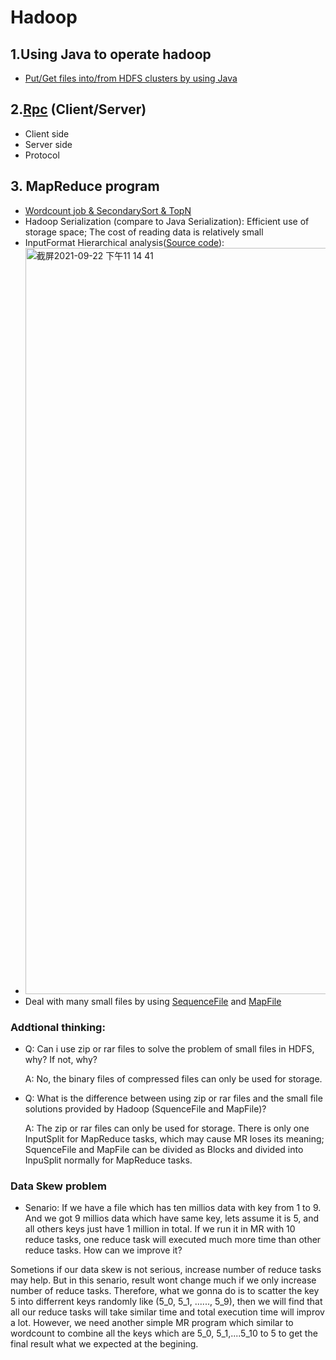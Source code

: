 # Hadoop
## 1.Using Java to operate hadoop
- [Put/Get files into/from HDFS clusters by using Java](https://github.com/ScytheCarl/Hadoop/tree/master/src/main/java/com/imooc/hdfs)

## 2.[Rpc](https://github.com/ScytheCarl/Hadoop/tree/master/src/main/java/com/imooc/rpc) (Client/Server)
- Client side
- Server side
- Protocol 

## 3. MapReduce program
- [Wordcount job & SecondarySort & TopN](https://github.com/ScytheCarl/Hadoop/tree/master/src/main/java/com/imooc/mr)
- Hadoop Serialization (compare to Java Serialization): Efficient use of storage space; The cost of reading data is relatively small
- InputFormat Hierarchical analysis([Source code](https://archive.apache.org/dist/hadoop/common/hadoop-3.2.0/)):
- <img width="1194" alt="截屏2021-09-22 下午11 14 41" src="https://user-images.githubusercontent.com/42943349/134461863-3de39893-14b8-448e-898d-39a2bd61fdf8.png">
- Deal with many small files by using [SequenceFile](https://github.com/ScytheCarl/Hadoop/blob/master/src/main/java/com/imooc/mr/SmallFileSeq.java) and [MapFile](https://github.com/ScytheCarl/Hadoop/blob/master/src/main/java/com/imooc/mr/SmallFileMap.java)
### Addtional thinking:
- Q: Can i use zip or rar files to solve the problem of small files in HDFS, why? If not, why?

  A: No, the binary files of compressed files can only be used for storage.

- Q: What is the difference between using zip or rar files and the small file solutions provided by Hadoop (SquenceFile and MapFile)?

  A: The zip or rar files can only be used for storage. There is only one InputSplit for MapReduce tasks, which may cause MR loses its meaning; SquenceFile and    MapFile can be divided as Blocks and divided into InpuSplit normally for MapReduce tasks.
### Data Skew problem
- Senario: If we have a file which has ten millios data with key from 1 to 9. And we got 9 millios data which have same key, lets assume it is 5, and all others keys just have 1 million in total. If we run it in MR with 10 reduce tasks, one reduce task will executed much more time than other reduce tasks. How can we improve it?

Sometions if our data skew is not serious, increase number of reduce tasks may help. But in this senario, result wont change much if we only increase number of reduce tasks. Therefore, what we gonna do is to scatter the key 5 into differrent keys randomly like (5_0, 5_1, ......, 5_9), then we will find that all our reduce tasks will take similar time and total execution time will improv a lot. However, we need another simple MR program which similar to wordcount to combine all the keys which are 5_0, 5_1,....5_10 to 5 to get the final result what we expected at the begining. 
